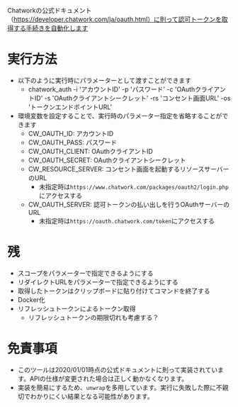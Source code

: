 Chatworkの公式ドキュメント（https://developer.chatwork.com/ja/oauth.html）に則って認可トークンを取得する手続きを自動化します
# 実行方法
- 以下のように実行時にパラメーターとして渡すことができます
  - chatwork_auth -i 'アカウントID' -p 'パスワード' -c 'OAuthクライアントID' -s 'OAuthクライアントシークレット' -rs 'コンセント画面URL' -os 'トークンエンドポイントURL'
- 環境変数を設定することで、実行時のパラメーター指定を省略することができます
  - CW_OAUTH_ID: アカウントID
  - CW_OAUTH_PASS: パスワード
  - CW_OAUTH_CLIENT: OAuthクライアントID
  - CW_OAUTH_SECRET: OAuthクライアントシークレット
  - CW_RESOURCE_SERVER: コンセント画面を起動するリソースサーバーのURL
    - 未指定時は`https://www.chatwork.com/packages/oauth2/login.php`にアクセスする
  - CW_OAUTH_SERVER: 認可トークンの払い出しを行うOAuthサーバーのURL
    - 未指定時は`https://oauth.chatwork.com/token`にアクセスする
# 残
- スコープをパラメーターで指定できるようにする
- リダイレクトURLをパラメーターで指定できるようにする
- 取得したトークンはクリップボードに貼り付けてコマンドを終了する
- Docker化
- リフレッシュトークンによるトークン取得
  - リフレッシュトークンの期限切れも考慮する？
# 免責事項
- このツールは2020/01/01時点の公式ドキュメントに則って実装されています。APIの仕様が変更された場合は正しく動かなくなります。
- 実装を簡易にするため、`unwrap`を多用しています。実行に失敗した際に不親切でわかりにくい結果となる可能性があります。
